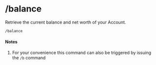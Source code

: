 # /balance

Retrieve the current balance and net worth of your Account.

``` bash
/balance
```

#### Notes

1. For your convenience this command can also be triggered by issuing the
`/b` command
